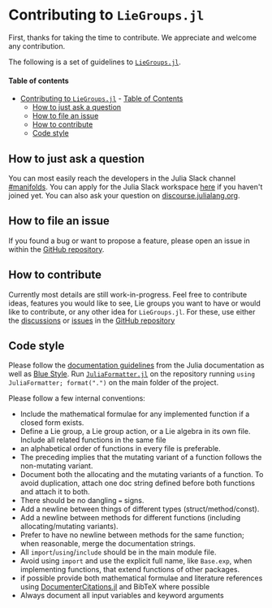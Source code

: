 # Contributing to `LieGroups.jl`

First, thanks for taking the time to contribute.
We appreciate and welcome any contribution.

The following is a set of guidelines to [`LieGroups.jl`](https://juliamanifolds.github.io/LieGroups.jl/).

#### Table of contents

- [Contributing to `LieGroups.jl`](#Contributing-to-manoptjl)
      - [Table of Contents](#Table-of-Contents)
  - [How to just ask a question](#How-to-ask-a-question)
  - [How to file an issue](#How-to-file-an-issue)
  - [How to contribute](#How-to-contribute)
  - [Code style](#Code-style)

## How to just ask a question

You can most easily reach the developers in the Julia Slack channel [#manifolds](https://julialang.slack.com/archives/CP4QF0K5Z).
You can apply for the Julia Slack workspace [here](https://julialang.org/slack/) if you haven't joined yet.
You can also ask your question on [discourse.julialang.org](https://discourse.julialang.org).

## How to file an issue

If you found a bug or want to propose a feature, please open an issue in within the [GitHub repository](https://github.com/JuliaManifolds/LieGroups.jl/issues).

## How to contribute

Currently most details are still work-in-progress.
Feel free to contribute ideas, features you would like to see, Lie groups you want to have or would like to contribute, or any other idea for `LieGroups.jl`. For these, use either the [discussions](https://github.com/JuliaManifolds/LieGroups.jl/discussions) or [issues](https://github.com/JuliaManifolds/LieGroups.jl/issues) in the [GitHub repository](https://github.com/JuliaManifolds/LieGroups.jl)

## Code style

Please follow the [documentation guidelines](https://docs.julialang.org/en/v1/manual/documentation/) from the Julia documentation as well as [Blue Style](https://github.com/invenia/BlueStyle).
Run [`JuliaFormatter.jl`](https://github.com/domluna/JuliaFormatter.jl) on the repository running `using JuliaFormatter; format(".")` on the main folder of the project.

Please follow a few internal conventions:

- Include the mathematical formulae for any implemented function if a closed form exists.
- Define a Lie group, a Lie group action, or a Lie algebra in its own file. Include all related functions in the same file
- an alphabetical order of functions in every file is preferable.
- The preceding implies that the mutating variant of a function follows the non-mutating variant.
- Document both the allocating and the mutating variants of a function. To avoid duplication, attach one doc string defined before both functions and attach it to both.
- There should be no dangling `=` signs.
- Add a newline between things of different types (struct/method/const).
- Add a newline between methods for different functions (including allocating/mutating variants).
- Prefer to have no newline between methods for the same function; when reasonable, merge the documentation strings.
- All `import`/`using`/`include` should be in the main module file.
- Avoid using `import` and use the explicit full name, like `Base.exp`, when implementing functions, that extend functions of other packages.
- if possible provide both mathematical formulae and literature references using [DocumenterCitations.jl](https://juliadocs.org/DocumenterCitations.jl/stable/) and BibTeX where possible
- Always document all input variables and keyword arguments